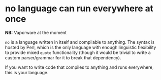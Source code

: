 # no language can run everywhere at once
**NB:** Vaporware at the moment

`no` is a language written in itself and compilable to anything. The syntax is
hosted by Perl, which is the only language with enough linguistic flexibility
to provide mixed `quote` functionality (though it would be trivial to write a
custom parser/grammar for it to break that dependency).

If you want to write code that compiles to anything and runs everywhere, this
is your language.
